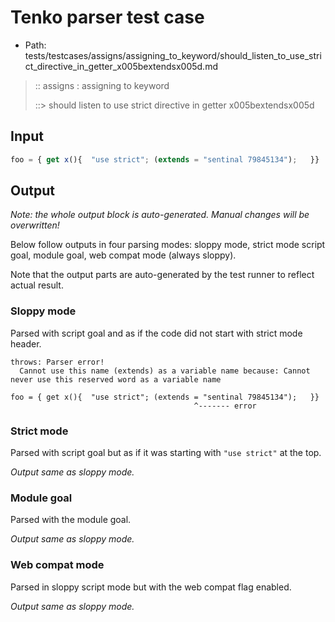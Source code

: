 # Tenko parser test case

- Path: tests/testcases/assigns/assigning_to_keyword/should_listen_to_use_strict_directive_in_getter_x005bextendsx005d.md

> :: assigns : assigning to keyword
>
> ::> should listen to use strict directive in getter x005bextendsx005d

## Input

`````js
foo = { get x(){  "use strict"; (extends = "sentinal 79845134");   }}
`````

## Output

_Note: the whole output block is auto-generated. Manual changes will be overwritten!_

Below follow outputs in four parsing modes: sloppy mode, strict mode script goal, module goal, web compat mode (always sloppy).

Note that the output parts are auto-generated by the test runner to reflect actual result.

### Sloppy mode

Parsed with script goal and as if the code did not start with strict mode header.

`````
throws: Parser error!
  Cannot use this name (extends) as a variable name because: Cannot never use this reserved word as a variable name

foo = { get x(){  "use strict"; (extends = "sentinal 79845134");   }}
                                         ^------- error
`````

### Strict mode

Parsed with script goal but as if it was starting with `"use strict"` at the top.

_Output same as sloppy mode._

### Module goal

Parsed with the module goal.

_Output same as sloppy mode._

### Web compat mode

Parsed in sloppy script mode but with the web compat flag enabled.

_Output same as sloppy mode._
